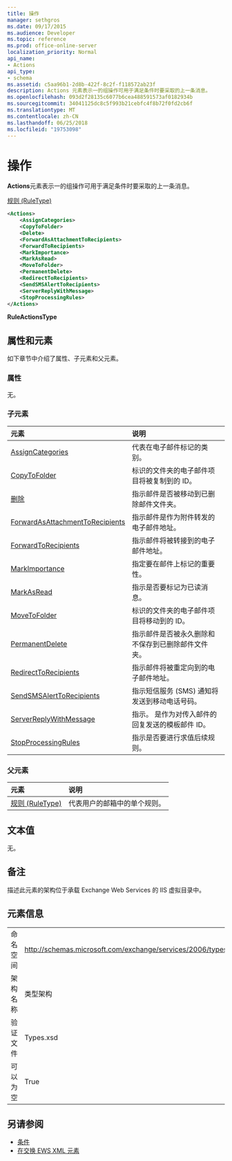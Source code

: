 ```yaml
---
title: 操作
manager: sethgros
ms.date: 09/17/2015
ms.audience: Developer
ms.topic: reference
ms.prod: office-online-server
localization_priority: Normal
api_name:
- Actions
api_type:
- schema
ms.assetid: c5aa96b1-2d8b-422f-8c2f-f118572ab23f
description: Actions 元素表示一的组操作可用于满足条件时要采取的上一条消息。
ms.openlocfilehash: 093d2f28135c6077b6cea488591573af0182934b
ms.sourcegitcommit: 34041125dc8c5f993b21cebfc4f8b72f0fd2cb6f
ms.translationtype: MT
ms.contentlocale: zh-CN
ms.lasthandoff: 06/25/2018
ms.locfileid: "19753098"
---
```

# <a name="actions"></a>操作

**Actions**元素表示一的组操作可用于满足条件时要采取的上一条消息。 
  
[规则 (RuleType)](rule-ruletype.md)
  
```XML
<Actions>
    <AssignCategories>
    <CopyToFolder>
    <Delete>
    <ForwardAsAttachmentToRecipients>
    <ForwardToRecipients>
    <MarkImportance>
    <MarkAsRead>
    <MoveToFolder>
    <PermanentDelete>
    <RedirectToRecipients>
    <SendSMSAlertToRecipients>
    <ServerReplyWithMessage>
    <StopProcessingRules>
</Actions>
```

 **RuleActionsType**
## <a name="attributes-and-elements"></a>属性和元素

如下章节中介绍了属性、子元素和父元素。
  
### <a name="attributes"></a>属性

无。
  
### <a name="child-elements"></a>子元素

|**元素**|**说明**|
|:-----|:-----|
|[AssignCategories](assigncategories.md) <br/> |代表在电子邮件标记的类别。  <br/> |
|[CopyToFolder](copytofolder.md) <br/> |标识的文件夹的电子邮件项目将被复制到的 ID。  <br/> |
|[删除](delete.md) <br/> |指示邮件是否被移动到已删除邮件文件夹。  <br/> |
|[ForwardAsAttachmentToRecipients](forwardasattachmenttorecipients.md) <br/> |指示邮件是作为附件转发的电子邮件地址。  <br/> |
|[ForwardToRecipients](forwardtorecipients.md) <br/> |指示邮件将被转接到的电子邮件地址。  <br/> |
|[MarkImportance](markimportance.md) <br/> |指定要在邮件上标记的重要性。  <br/> |
|[MarkAsRead](markasread.md) <br/> |指示是否要标记为已读消息。  <br/> |
|[MoveToFolder](movetofolder.md) <br/> |标识的文件夹的电子邮件项目将移动到的 ID。  <br/> |
|[PermanentDelete](permanentdelete.md) <br/> |指示邮件是否被永久删除和不保存到已删除邮件文件夹。  <br/> |
|[RedirectToRecipients](redirecttorecipients.md) <br/> |指示邮件将被重定向到的电子邮件地址。  <br/> |
|[SendSMSAlertToRecipients](sendsmsalerttorecipients.md) <br/> |指示短信服务 (SMS) 通知将发送到移动电话号码。  <br/> |
|[ServerReplyWithMessage](serverreplywithmessage.md) <br/> |指示。 是作为对传入邮件的回复发送的模板邮件 ID。  <br/> |
|[StopProcessingRules](stopprocessingrules.md) <br/> |指示是否要进行求值后续规则。  <br/> |
   
### <a name="parent-elements"></a>父元素

|**元素**|**说明**|
|:-----|:-----|
|[规则 (RuleType)](rule-ruletype.md) <br/> |代表用户的邮箱中的单个规则。  <br/> |
   
## <a name="text-value"></a>文本值

无。
  
## <a name="remarks"></a>备注

描述此元素的架构位于承载 Exchange Web Services 的 IIS 虚拟目录中。
  
## <a name="element-information"></a>元素信息

|||
|:-----|:-----|
|命名空间  <br/> |http://schemas.microsoft.com/exchange/services/2006/types  <br/> |
|架构名称  <br/> |类型架构  <br/> |
|验证文件  <br/> |Types.xsd  <br/> |
|可以为空  <br/> |True  <br/> |
   
## <a name="see-also"></a>另请参阅

- [条件](conditions.md)
- [在交换 EWS XML 元素](ews-xml-elements-in-exchange.md)

